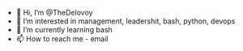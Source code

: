 - 👋 Hi, I’m @TheDelovoy
- 👀 I’m interested in management, leadershit, bash, python, devops
- 🌱 I’m currently learning bash
- 📫 How to reach me - email

<!---
TheDelovoy/TheDelovoy is a ✨ special ✨ repository because its `README.md` (this file) appears on your GitHub profile.
You can click the Preview link to take a look at your changes.
--->
